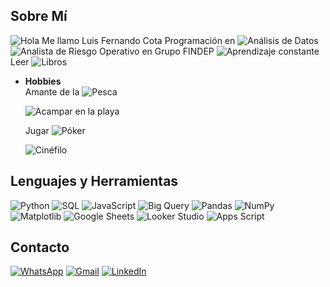 ## Sobre Mí

  ![Hola](https://img.shields.io/badge/-Hola-FF6F61?style=flat-square&logo=handshake&logoColor=white) Me llamo Luis Fernando Cota
  Programación en ![Análisis de Datos](https://img.shields.io/badge/-Análisis%20de%20Datos-00C4B4?style=flat-square&logo=chart-bar&logoColor=white)
  ![Analista](https://img.shields.io/badge/-Analista-FFD700?style=flat-square&logo=briefcase&logoColor=black) de Riesgo Operativo en Grupo FINDEP 
  ![Aprendizaje](https://img.shields.io/badge/-Aprendizaje-4CAF50?style=flat-square&logo=book&logoColor=white) constante  
  Leer ![Libros](https://img.shields.io/badge/-Libros-8D5524?style=flat-square&logo=book-open&logoColor=white)

- **Hobbies**  
  Amante de la ![Pesca](https://img.shields.io/badge/-Pesca-2196F3?style=flat-square&logo=fish&logoColor=white)
  
  ![Acampar](https://img.shields.io/badge/-Acampar-FF9800?style=flat-square&logo=campground&logoColor=white) en la playa
  
  Jugar ![Póker](https://img.shields.io/badge/-Póker-4CAF50?style=flat-square&logo=playing-card&logoColor=white)
  
  ![Cinéfilo](https://img.shields.io/badge/-Cinéfilo-E91E63?style=flat-square&logo=movie&logoColor=white)

## Lenguajes y Herramientas

![Python](https://img.shields.io/badge/-Python-3776AB?style=flat-square&logo=python&logoColor=white)
![SQL](https://img.shields.io/badge/-SQL-4479A1?style=flat-square&logo=postgresql&logoColor=white)
![JavaScript](https://img.shields.io/badge/-JavaScript-F7DF1E?style=flat-square&logo=javascript&logoColor=black)
![Big Query](https://img.shields.io/badge/-Big%20Query-4285F4?style=flat-square&logo=google-bigquery&logoColor=white)
![Pandas](https://img.shields.io/badge/-Pandas-150458?style=flat-square&logo=pandas&logoColor=white)
![NumPy](https://img.shields.io/badge/-NumPy-013243?style=flat-square&logo=numpy&logoColor=white)
![Matplotlib](https://img.shields.io/badge/-Matplotlib-11557C?style=flat-square&logo=matplotlib&logoColor=white)
![Google Sheets](https://img.shields.io/badge/-Google%20Sheets-34A853?style=flat-square&logo=google-sheets&logoColor=white)
![Looker Studio](https://img.shields.io/badge/-Looker%20Studio-4285F4?style=flat-square&logo=google-data-studio&logoColor=white)
![Apps Script](https://img.shields.io/badge/-Apps%20Script-4285F4?style=flat-square&logo=google-apps-script&logoColor=white)

## Contacto

  [![WhatsApp](https://img.shields.io/badge/-WhatsApp-25D366?style=flat-square&logo=whatsapp&logoColor=white)](https://wa.me/6682744113) 
  [![Gmail](https://img.shields.io/badge/-Gmail-D14836?style=flat-square&logo=gmail&logoColor=white)](mailto:luisfcota@gmail.com) 
  [![LinkedIn](https://img.shields.io/badge/-LinkedIn-0A66C2?style=flat-square&logo=linkedin&logoColor=white)](https://www.linkedin.com/in/luisfcota/)

